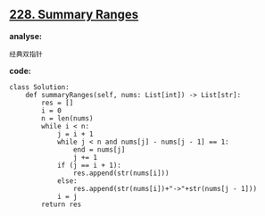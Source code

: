 ## [228. Summary Ranges](https://leetcode-cn.com/problems/summary-ranges/)

**analyse:**

```
经典双指针
```

**code:**

```python3
class Solution:
    def summaryRanges(self, nums: List[int]) -> List[str]:
        res = []
        i = 0
        n = len(nums)
        while i < n:
            j = i + 1
            while j < n and nums[j] - nums[j - 1] == 1:
                end = nums[j]
                j += 1
            if (j == i + 1):
                res.append(str(nums[i]))
            else:
                res.append(str(nums[i])+"->"+str(nums[j - 1]))
            i = j
        return res
```

